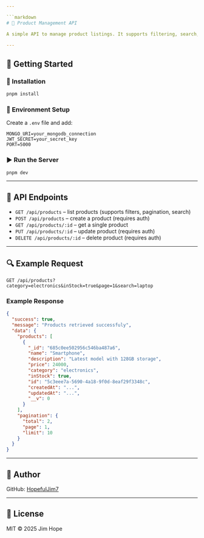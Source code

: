 ```yaml
---

```markdown
# 🛒 Product Management API

A simple API to manage product listings. It supports filtering, search, and pagination. Built with Node.js, Express, MongoDB, and uses **pnpm** for package management.

---
```


## 🚀 Getting Started

### 🧩 Installation

```bash
pnpm install
```

### 🔐 Environment Setup

Create a `.env` file and add:

```
MONGO_URI=your_mongodb_connection
JWT_SECRET=your_secret_key
PORT=5000
```

### ▶️ Run the Server

```bash
pnpm dev
```

---

## 📘 API Endpoints

- `GET /api/products` – list products (supports filters, pagination, search)
- `POST /api/products` – create a product (requires auth)
- `GET /api/products/:id` – get a single product
- `PUT /api/products/:id` – update product (requires auth)
- `DELETE /api/products/:id` – delete product (requires auth)

---

## 🔍 Example Request

```
GET /api/products?category=electronics&inStock=true&page=1&search=laptop
```

### Example Response

```json
{
  "success": true,
  "message": "Products retrieved successfuly",
  "data": {
    "products": [
      {
        "_id": "685c0ee502956c546ba487a6",
        "name": "Smartphone",
        "description": "Latest model with 128GB storage",
        "price": 24000,
        "category": "electronics",
        "inStock": true,
        "id": "5c3eee7a-5690-4a18-9f0d-8eaf29f3348c",
        "createdAt": "...",
        "updatedAt": "...",
        "__v": 0
      }
    ],
    "pagination": {
      "total": 2,
      "page": 1,
      "limit": 10
    }
  }
}
```

---

## 👤 Author

GitHub: [HopefulJim7](https://github.com/HopefulJim7)

---

## 🪪 License

MIT © 2025 Jim Hope

```